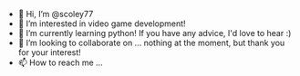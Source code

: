 - 👋 Hi, I’m @scoley77
- 👀 I’m interested in video game development!
- 🌱 I’m currently learning python! If you have any advice, I'd love to hear :)
- 💞️ I’m looking to collaborate on ... nothing at the moment, but thank you for your interest!
- 📫 How to reach me ...

<!---
scoley77/scoley77 is a ✨ special ✨ repository because its `README.md` (this file) appears on your GitHub profile.
You can click the Preview link to take a look at your changes.
--->
